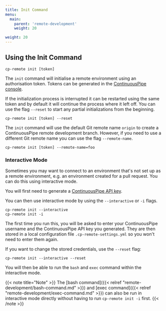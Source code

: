 ```yaml
---
title: Init Command
menu:
  main:
    parent: 'remote-development'
    weight: 20

weight: 20
---
```

## Using the Init Command

```
cp-remote init [token]
```

The `init` command will initialise a remote environment using an authorisation token. Tokens can be generated in the [ContinuousPipe console](https://ui.continuouspipe.io/).

If the initialization process is interrupted it can be restarted using the same token and by default it will continue the process where it left off. You can use the flag `--reset` to start any partial initializations from the beginning.

```
cp-remote init [token] --reset
```

The `init` command will use the default Git remote name `origin` to create a ContinuousPipe remote development branch. However, if you need to use a different Git remote name you can use the flag `--remote-name`.

```
cp-remote init [token] --remote-name=foo
```

### Interactive Mode

Sometimes you may want to connect to an environment that's not set up as a remote environment, e.g. an environment created for a pull request. You can do this using interactive mode. 

You will first need to generate a [ContinuousPipe API key](https://authenticator.continuouspipe.io/account/api-keys).

You can then use interactive mode by using the `--interactive` or `-i` flags.

```
cp-remote init --interactive
cp-remote init -i
```

The first time you run this, you will be asked to enter your ContinuousPipe username and the ContinuousPipe API key you generated. They are then stored in a local configuration file `.cp-remote-settings.yml` so you won't need to enter them again.  

If you want to change the stored credentials, use the `--reset` flag:

```
cp-remote init --interactive --reset
```

You will then be able to run the `bash` and `exec` command within the interactive mode. 

{{< note title="Note" >}}
The [bash command]({{< relref "remote-development/bash-command.md" >}}) and [exec command]({{< relref "remote-development/exec-command.md" >}}) can also be run in interactive mode directly without having to run `cp-remote init -i` first.
{{< /note >}}
